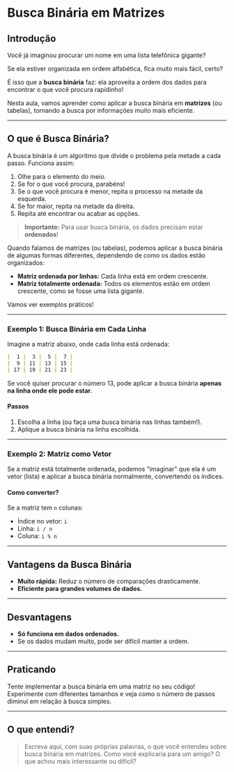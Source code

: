 # Busca Binária em Matrizes

## Introdução

Você já imaginou procurar um nome em uma lista telefônica gigante?

Se ela estiver organizada em ordem alfabética, fica muito mais fácil, certo?

É isso que a **busca binária** faz: ela aproveita a ordem dos dados para encontrar o que você procura rapidinho!

Nesta aula, vamos aprender como aplicar a busca binária em **matrizes** (ou tabelas), tornando a busca por informações muito mais eficiente.

---

## O que é Busca Binária?

A busca binária é um algoritmo que divide o problema pela metade a cada passo. Funciona assim:

1. Olhe para o elemento do meio.
2. Se for o que você procura, parabéns!
3. Se o que você procura é menor, repita o processo na metade da esquerda.
4. Se for maior, repita na metade da direita.
5. Repita até encontrar ou acabar as opções.

> **Importante:** Para usar busca binária, os dados precisam estar **ordenados**!

Quando falamos de matrizes (ou tabelas), podemos aplicar a busca binária de algumas formas diferentes, dependendo de como os dados estão organizados:

- **Matriz ordenada por linhas:** Cada linha está em ordem crescente.
- **Matriz totalmente ordenada:** Todos os elementos estão em ordem crescente, como se fosse uma lista gigante.

Vamos ver exemplos práticos!

---

### Exemplo 1: Busca Binária em Cada Linha

Imagine a matriz abaixo, onde cada linha está ordenada:

```markdown
|  1 |  3 |  5 |  7 |
|  9 | 11 | 13 | 15 |
| 17 | 19 | 21 | 23 |
```

Se você quiser procurar o número 13, pode aplicar a busca binária **apenas na linha onde ele pode estar**.

#### Passos

1. Escolha a linha (ou faça uma busca binária nas linhas também!).
2. Aplique a busca binária na linha escolhida.

---

### Exemplo 2: Matriz como Vetor

Se a matriz está totalmente ordenada, podemos "imaginar" que ela é um vetor (lista) e aplicar a busca binária normalmente, convertendo os índices.

#### Como converter?

Se a matriz tem `n` colunas:

- Índice no vetor: `i`
- Linha: `i / n`
- Coluna: `i % n`

---

## Vantagens da Busca Binária

- **Muito rápida:** Reduz o número de comparações drasticamente.
- **Eficiente para grandes volumes de dados.**

---

## Desvantagens

- **Só funciona em dados ordenados.**
- Se os dados mudam muito, pode ser difícil manter a ordem.

---

## Praticando

Tente implementar a busca binária em uma matriz no seu código! Experimente com diferentes tamanhos e veja como o número de passos diminui em relação à busca simples.

---

## O que entendi?

> Escreva aqui, com suas próprias palavras, o que você entendeu sobre busca binária em matrizes. Como você explicaria para um amigo? O que achou mais interessante ou difícil?
